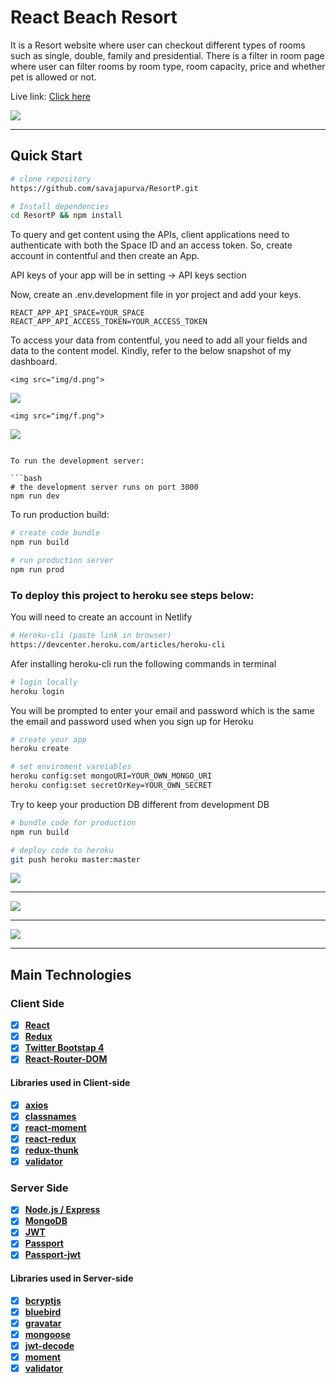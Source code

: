 # React Beach Resort 

It is a Resort website where user can checkout different types of rooms such as single, double, family and presidential. There is a filter in room page where user can filter rooms by room type, room capacity, price and whether pet is allowed or not.

Live link: <a href="https://my-react-resort.netlify.com/" target="_blank">Click here</a>

<img src="img/aa.png">

---

## Quick Start

```bash
# clone repository
https://github.com/savajapurva/ResortP.git

# Install dependencies
cd ResortP && npm install

```
To query and get content using the APIs, client applications need to authenticate with both the Space ID and an access token. So, create account in contentful and then create an App. 

API keys of your app will be in setting -> API keys section

Now, create an .env.development file in yor project and add your keys.

```
REACT_APP_API_SPACE=YOUR_SPACE
REACT_APP_API_ACCESS_TOKEN=YOUR_ACCESS_TOKEN
```

To access your data from contentful, you need to add all your fields and data to the content model. Kindly, refer to the below snapshot of my dashboard.

```
<img src="img/d.png">

```
<img src="img/e.png">

```
<img src="img/f.png">

```
<img src="img/g.png">

```

To run the development server:

```bash
# the development server runs on port 3000
npm run dev
```

To run production build:

```bash
# create code bundle
npm run build

# run production server
npm run prod
```

### To deploy this project to heroku see steps below:

You will need to create an account in Netlify

```bash
# Heroku-cli (paste link in browser)
https://devcenter.heroku.com/articles/heroku-cli
```

Afer installing heroku-cli run the following commands in terminal

```bash
# login locally
heroku login
```

You will be prompted to enter your email and password which is the same the email and password used when you sign up for Heroku

```bash
# create your app
heroku create

# set enviroment vareiables
heroku config:set mongoURI=YOUR_OWN_MONGO_URI
heroku config:set secretOrKey=YOUR_OWN_SECRET
```

Try to keep your production DB different from development DB

```bash
# bundle code for production
npm run build

# deploy code to heroku
git push heroku master:master
```

<img src="img/b.png">

---

<img src="img/bb.png">

---

<img src="img/c.png">

---

## Main Technologies

### Client Side

- [x] **[React](https://github.com/facebook/react)**
- [x] **[Redux](https://github.com/reactjs/redux)**
- [x] **[Twitter Bootstap 4](https://github.com/twbs/bootstrap/tree/v4-dev)**
- [x] **[React-Router-DOM](https://github.com/ReactTraining/react-router/tree/master/packages/react-router-dom)**

#### Libraries used in Client-side

- [x] **[axios](https://github.com/axios/axios)**
- [x] **[classnames](https://github.com/JedWatson/classnames)**
- [x] **[react-moment](https://github.com/headzoo/react-moment)**
- [x] **[react-redux](https://github.com/reduxjs/react-redux)**
- [x] **[redux-thunk](https://github.com/reduxjs/redux-thunk)**
- [x] **[validator](https://github.com/chriso/validator.js)**

### Server Side

- [x] **[Node.js / Express](https://github.com/expressjs/express)**
- [x] **[MongoDB](https://github.com/mongodb/mongo)**
- [x] **[JWT](https://github.com/auth0/node-jsonwebtoken)**
- [x] **[Passport](http://www.passportjs.org/)**
- [x] **[Passport-jwt](https://github.com/themikenicholson/passport-jwt)**

#### Libraries used in Server-side

- [x] **[bcryptjs](https://github.com/dcodeIO/bcrypt.js)**
- [x] **[bluebird](http://bluebirdjs.com/docs/getting-started.html)**
- [x] **[gravatar](https://github.com/emerleite/node-gravatar)**
- [x] **[mongoose](http://mongoosejs.com/)**
- [x] **[jwt-decode](https://github.com/auth0/jwt-decode)**
- [x] **[moment](https://momentjs.com/)**
- [x] **[validator](https://github.com/chriso/validator.js)**
